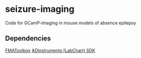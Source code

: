 # seizure-imaging
Code for GCamP-imaging in mouse models of absence epilepsy

## Dependencies
[FMAToolbox](https://github.com/michael-zugaro/FMAToolbox)
[ADInstruments (LabChart) SDK](https://github.com/JimHokanson/adinstruments_sdk_matlab)
